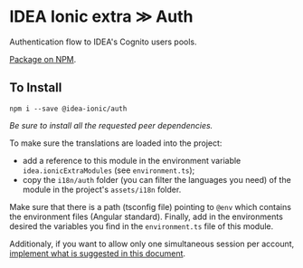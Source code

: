 # IDEA Ionic extra ≫ Auth

Authentication flow to IDEA's Cognito users pools.

[Package on NPM](https://www.npmjs.com/package/@idea-ionic/auth).

## To Install

```
npm i --save @idea-ionic/auth
```

_Be sure to install all the requested peer dependencies._

To make sure the translations are loaded into the project:

- add a reference to this module in the environment variable `idea.ionicExtraModules` (see `environment.ts`);
- copy the `i18n/auth` folder (you can filter the languages you need) of the module in the project's `assets/i18n` folder.

Make sure that there is a path (tsconfig file) pointing to `@env` which contains the environment files (Angular standard).
Finally, add in the environments desired the variables you find in the `environment.ts` file of this module.

Additionaly, if you want to allow only one simultaneous session per account, [implement what is suggested in this document](https://www.notion.so/iter-idea/Allow-only-simultaneous-session-per-account-894fbfce395f4bdeb0a85b3a217bc86b?pvs=4).
